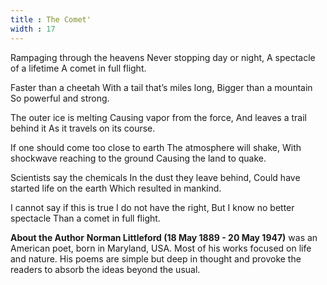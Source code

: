 ```yaml
---
title : The Comet'
width : 17
---
```


Rampaging through the heavens
Never stopping day or night,
A spectacle of a lifetime
A comet in full flight.


Faster than a cheetah
With a tail that’s miles long,
Bigger than a mountain
So powerful and strong.


The outer ice is melting
Causing vapor from the force,
And leaves a trail behind it
As it travels on its course.


If one should come too close to earth
The atmosphere will shake,
With shockwave reaching to the ground
Causing the land to quake.


Scientists say the chemicals
In the dust they leave behind,
Could have started life on the earth
Which resulted in mankind.


I cannot say if this is true
I do not have the right,
But I know no better spectacle
Than a comet in full flight.

**About the Author**
**Norman Littleford (18 May 1889 - 20 May 1947)** was an American poet, born in Maryland, USA. Most of his works focused on life and nature. His poems are simple but deep in thought and provoke the readers to absorb the ideas beyond the usual.
